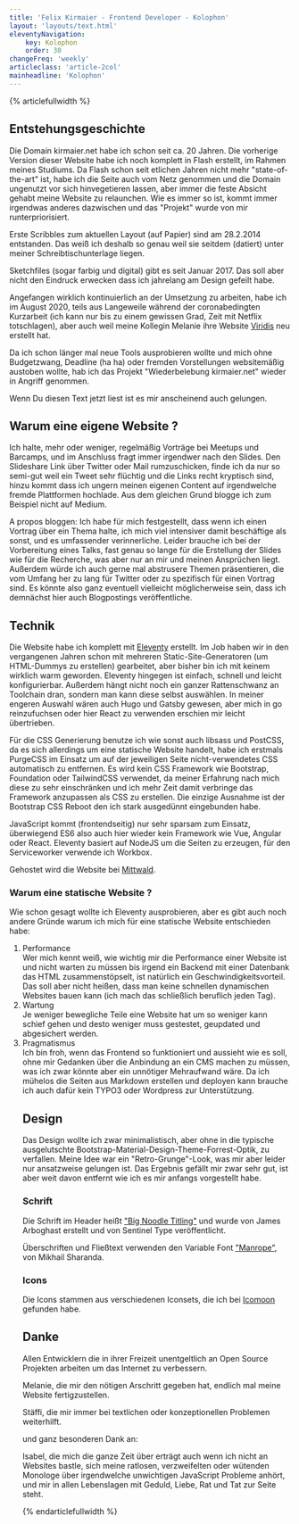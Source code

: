 ```yaml
---
title: 'Felix Kirmaier - Frontend Developer - Kolophon'
layout: 'layouts/text.html'
eleventyNavigation:
    key: Kolophon
    order: 30
changeFreq: 'weekly'
articleclass: 'article-2col'
mainheadline: 'Kolophon'
---
```

{% articlefullwidth %}

##  Entstehungsgeschichte ##

Die Domain kirmaier.net habe ich schon seit ca. 20 Jahren.
Die vorherige Version dieser Website habe ich noch komplett in Flash erstellt, im Rahmen meines Studiums.
Da Flash schon seit etlichen Jahren nicht mehr "state-of-the-art" ist, habe ich die Seite auch vom Netz genommen und die Domain ungenutzt vor sich hinvegetieren lassen, aber immer die feste Absicht gehabt meine Website zu relaunchen. Wie es immer so ist, kommt immer irgendwas anderes dazwischen und das "Projekt" wurde von mir runterpriorisiert.

Erste Scribbles zum aktuellen Layout (auf Papier) sind am 28.2.2014 entstanden. Das weiß ich deshalb so genau weil sie seitdem (datiert) unter meiner Schreibtischunterlage liegen.

Sketchfiles (sogar farbig und digital) gibt es seit Januar 2017. Das soll aber nicht den Eindruck erwecken dass ich jahrelang am Design gefeilt habe.

Angefangen wirklich kontinuierlich an der Umsetzung zu arbeiten, habe ich im August 2020, teils aus Langeweile während der coronabedingten Kurzarbeit (ich kann nur bis zu einem gewissen Grad, Zeit mit Netflix totschlagen), aber auch weil meine Kollegin Melanie ihre Website <a href="https://www.viridis.de" target="_blank" rel="noopener noreferer">Viridis</a> neu erstellt hat.

Da ich schon länger mal neue Tools ausprobieren wollte und mich ohne Budgetzwang, Deadline (ha ha) oder fremden Vorstellungen websitemäßig austoben wollte, hab ich das Projekt "Wiederbelebung kirmaier.net" wieder in Angriff genommen.

Wenn Du diesen Text jetzt liest ist es mir anscheinend auch gelungen.

## Warum eine eigene Website ? ##

Ich halte, mehr oder weniger, regelmäßig Vorträge bei Meetups und Barcamps, und im Anschluss fragt immer irgendwer nach den Slides. Den Slideshare Link über Twitter oder Mail rumzuschicken, finde ich da nur so semi-gut weil ein Tweet sehr flüchtig und die Links recht kryptisch sind, hinzu kommt dass ich ungern meinen eigenen Content auf irgendwelche fremde Plattformen hochlade. Aus dem gleichen Grund blogge ich zum Beispiel nicht auf Medium.

A propos bloggen: Ich habe für mich festgestellt, dass wenn ich einen Vortrag über ein Thema halte, ich mich viel intensiver damit beschäftige als sonst, und es umfassender verinnerliche. Leider brauche ich bei der Vorbereitung eines Talks, fast genau so lange für die Erstellung der Slides wie für die Recherche, was aber nur an mir und meinen Ansprüchen liegt. Außerdem würde ich auch gerne mal abstrusere Themen präsentieren, die vom Umfang her zu lang für Twitter oder zu spezifisch für einen Vortrag sind. Es könnte also ganz eventuell vielleicht möglicherweise sein, dass ich demnächst hier auch Blogpostings veröffentliche.

## Technik ##

Die Website habe ich komplett mit <a href="https://www.11ty.dev" target="_blank" rel="noopener noreferer"> Eleventy</a> erstellt. Im Job haben wir in den vergangenen Jahren schon mit mehreren Static-Site-Generatoren (um HTML-Dummys zu erstellen) gearbeitet, aber bisher bin ich mit keinem wirklich warm geworden. Eleventy hingegen ist einfach, schnell und leicht konfigurierbar. Außerdem hängt nicht noch ein ganzer Rattenschwanz an Toolchain dran, sondern man kann diese selbst auswählen. In meiner engeren Auswahl wären auch Hugo und Gatsby gewesen, aber mich in go reinzufuchsen oder hier React zu verwenden erschien mir leicht übertrieben.

Für die CSS Generierung benutze ich wie sonst auch libsass und PostCSS, da es sich allerdings um eine statische Website handelt, habe ich erstmals PurgeCSS im Einsatz um auf der jeweiligen Seite nicht-verwendetes CSS automatisch zu entfernen. Es wird kein CSS Framework wie Bootstrap, Foundation oder TailwindCSS verwendet, da meiner Erfahrung nach mich diese zu sehr einschränken und ich mehr Zeit damit verbringe das Framework anzupassen als CSS zu erstellen. Die einzige Ausnahme ist der Bootstrap CSS Reboot den ich stark ausgedünnt eingebunden habe.

JavaScript kommt (frontendseitig) nur sehr sparsam zum Einsatz, überwiegend ES6 also auch hier wieder kein Framework wie Vue, Angular oder React. Eleventy basiert auf NodeJS um die Seiten zu erzeugen, für den Serviceworker verwende ich Workbox.

Gehostet wird die Website bei <a href="https://www.mittwald.de" target="_blank" rel="noopener noreferer">Mittwald</a>.

### Warum eine statische Website ? ###

Wie schon gesagt wollte ich Eleventy ausprobieren, aber es gibt auch noch andere Gründe warum ich mich für eine statische Website entschieden habe:

<ol class="decimal">
<li>Performance<br />
Wer mich kennt weiß, wie wichtig mir die Performance einer Website ist und nicht warten zu müssen bis irgend ein Backend mit einer Datenbank das HTML zusammenstöpselt, ist natürlich ein Geschwindigkeitsvorteil. Das soll aber nicht heißen, dass man keine schnellen dynamischen Websites bauen kann (ich mach das schließlich beruflich jeden Tag).</li>


<li>Wartung<br />
Je weniger bewegliche Teile eine Website hat um so weniger kann schief gehen und desto weniger muss gestestet, geupdated und abgesichert werden.</li>

<li>Pragmatismus<br />
Ich bin froh, wenn das Frontend so funktioniert und aussieht wie es soll, ohne mir Gedanken über die Anbindung an ein CMS machen zu müssen, was ich zwar könnte aber ein unnötiger Mehraufwand wäre. Da ich mühelos die Seiten aus Markdown erstellen und deployen kann brauche ich auch dafür kein TYPO3 oder Wordpress zur Unterstützung.</li>

## Design ##

Das Design wollte ich zwar minimalistisch, aber ohne in die typische ausgelutschte Bootstrap-Material-Design-Theme-Forrest-Optik, zu verfallen. Meine Idee war ein "Retro-Grunge"-Look, was mir aber leider nur ansatzweise gelungen ist. Das Ergebnis gefällt mir zwar sehr gut, ist aber weit davon entfernt wie ich es mir anfangs vorgestellt habe.

### Schrift ###

Die Schrift im Header heißt <a href="https://www.myfonts.com/fonts/sentinel/big-noodle-titling" target="_blank" rel="noopener noreferer">"Big Noodle Titling"</a> und wurde von James Arboghast erstellt und von Sentinel Type veröffentlicht.

Überschriften und Fließtext verwenden den Variable Font <a href="https://fonts.google.com/specimen/Manrope" target="_blank" rel="noopener noreferer">"Manrope"</a>, von Mikhail Sharanda.

### Icons ###

Die Icons stammen aus verschiedenen Iconsets, die ich bei <a href="https://icomoon.io/" target="_blank" rel="noopener noreferer">Icomoon</a> gefunden habe.


## Danke ##

Allen Entwicklern die in ihrer Freizeit unentgeltlich an Open Source Projekten arbeiten um das Internet zu verbessern.

Melanie, die mir den nötigen Arschritt gegeben hat, endlich mal meine Website fertigzustellen.

Stäffi, die mir immer bei textlichen oder konzeptionellen Problemen weiterhilft.

und ganz besonderen Dank an:

Isabel, die mich die ganze Zeit über erträgt auch wenn ich nicht an Websites bastle, sich meine ratlosen, verzweifelten oder wütenden Monologe über irgendwelche unwichtigen JavaScript Probleme anhört, und mir in allen Lebenslagen mit Geduld, Liebe, Rat und Tat zur Seite steht.

{% endarticlefullwidth %}




